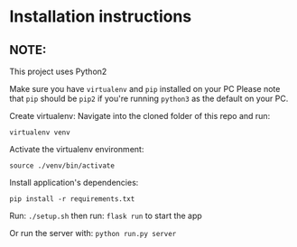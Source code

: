 # Installation instructions
## NOTE:
This project uses Python2

Make sure you have `virtualenv` and `pip` installed on your PC
Please note that `pip` should be `pip2` if you're running `python3` as the default on your PC.

Create virtualenv:
Navigate into the cloned folder of this repo and run:

`virtualenv venv`

Activate the virtualenv environment:

`source ./venv/bin/activate`

Install application's dependencies:

`pip install -r requirements.txt`

Run:
`./setup.sh` then run: `flask run` to start the app

Or run the server with:
`python run.py server`
